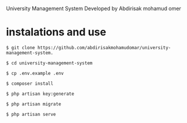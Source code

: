 University Management System Developed by Abdirisak mohamud omer

# instalations and use
```
$ git clone https://github.com/abdirisakmohamudomar/university-management-system.
```
```
$ cd university-management-system
```
```
$ cp .env.example .env
```
```
$ composer install
```
```
$ php artisan key:generate
```
```
$ php artisan migrate
```
```
$ php artisan serve
```

